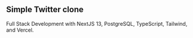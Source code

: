 ## Simple Twitter clone

Full Stack Development with NextJS 13, PostgreSQL, TypeScript, Tailwind, and Vercel.
